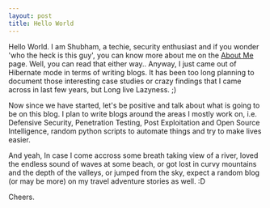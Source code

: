 ```yaml
---
layout: post
title: Hello World
---
```

Hello World. I am Shubham, a techie, security enthusiast and if you wonder 'who the heck is this guy', you can know more about me on the [About Me](/about/) page. Well, you can read that either way..  Anyway, I just came out of Hibernate mode in terms of writing blogs. It has been too long planning to document those interesting case studies or crazy findings that I came across in last few years, but Long live Lazyness. ;)

Now since we have started, let's be positive and talk about what is going to be on this blog. I plan to write blogs around the areas I mostly work on, i.e. Defensive Security, Penetration Testing, Post Exploitation and Open Source Intelligence, random python scripts to automate things and try to make lives easier. 

And yeah, In case I come accross some breath taking view of a river, loved the endless sound of waves at some beach, or got lost in curvy mountains and the depth of the valleys, or jumped from the sky, expect a random blog (or may be more) on my travel adventure stories as well. :D 

Cheers. 